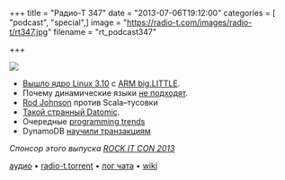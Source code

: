 +++
title = "Радио-Т 347"
date = "2013-07-06T19:12:00"
categories = [ "podcast", "special",]
image = "https://radio-t.com/images/radio-t/rt347.jpg"
filename = "rt_podcast347"

+++

![](https://radio-t.com/images/radio-t/rt347.jpg)

* [Вышло ядро Linux 3.10](http://habrahabr.ru/post/185178/) с [ARM big.LITTLE](http://www.engadget.com/2013/07/01/linux-kernel-3-10-arrives/).
* Почему динамические языки [не подходят](http://williamedwardscoder.tumblr.com/post/54327549368/dynamic-languages-are-unmaintainable-and-unit-testing).
* [Rod Johnson](http://www.petrikainulainen.net/software-development/general/rod-johnson-is-right-the-scala-community-need-to-grow-up/) против Scala–тусовки
* [Такой странный Datomic](http://theholyjava.wordpress.com/2013/06/16/making-sense-out-of-datomic-the-revolutionary-non-nosql-database/).
* Очередные [programming trends](http://www.dodgycoder.net/p/programming-trends.html)
* DynamoDB [научили транзакциям](http://aws.typepad.com/aws/2013/07/dynamodb-transaction-library.html)

_Спонсор этого выпуска [ROCK IT CON 2013](http://www.rockitcon.com)_

[аудио](https://cdn.radio-t.com/rt_podcast347.mp3) • [radio-t.torrent](http://www.radio-t.com/torrents/rt_podcast347.mp3.torrent) • [лог чата](http://chat.radio-t.com/logs/radio-t-347.html) • [wiki](http://wiki.radio-t.com/%D0%92%D1%8B%D0%BF%D1%83%D1%81%D0%BA_347)<audio src="https://cdn.radio-t.com/rt_podcast347.mp3" preload="none"></audio>
